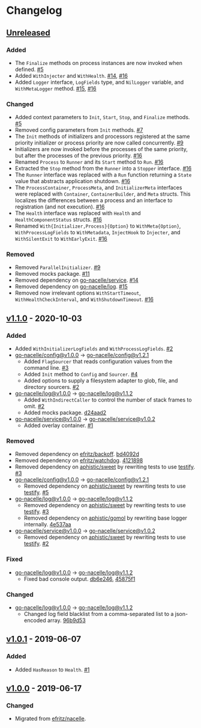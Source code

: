 # Changelog

## [Unreleased]

### Added

- The `Finalize` methods on process instances are now invoked when defined. [#5](https://github.com/go-nacelle/process/pull/5)
- Added `WithInjecter` and `WithHealth`. [#14](https://github.com/go-nacelle/process/pull/14), [#16](https://github.com/go-nacelle/process/pull/16)
- Added `Logger` interface, `LogFields` type, and `NilLogger` variable, and `WithMetaLogger` method. [#15](https://github.com/go-nacelle/process/pull/15), [#16](https://github.com/go-nacelle/process/pull/16)

### Changed

- Added context parameters to `Init`, `Start`, `Stop`, and `Finalize` methods. [#5](https://github.com/go-nacelle/process/pull/5)
- Removed config parameters from `Init` methods. [#7](https://github.com/go-nacelle/process/pull/7)
- The `Init` methods of initializers and processors registered at the same priority initializer or process priority are now called concurrently. [#9](https://github.com/go-nacelle/process/pull/9)
- Initializers are now invoked before the processes of the same priority, but after the processes of the previous priority. [#16](https://github.com/go-nacelle/process/pull/16)
- Renamed `Process` to `Runner` and its `Start` method to `Run`. [#16](https://github.com/go-nacelle/process/pull/16)
- Extracted the `Stop` method from the `Runner` into a `Stopper` interface. [#16](https://github.com/go-nacelle/process/pull/16)
- The `Runner` interface was replaced with a `Run` function returning a `State` value that abstracts application shutdown. [#16](https://github.com/go-nacelle/process/pull/16)
- The `ProcessContainer`, `ProcessMeta`, and `InitializerMeta` interfaces were replaced with `Container`, `ContainerBuilder`, and `Meta` structs. This localizes the differences between a process and an interface to registration (and not execution). [#16](https://github.com/go-nacelle/process/pull/16)
- The `Health` interface was replaced with `Health` and `HealthComponentStatus` structs. [#16](https://github.com/go-nacelle/process/pull/16)
- Renamed `With{Initializer,Process}{Option}` to `WithMeta{Option}`, `WithProcessLogFields` to `WithMetadata`, `InjectHook` to `Injecter`, and `WithSilentExit` to `WithEarlyExit`. [#16](https://github.com/go-nacelle/process/pull/16)

### Removed

- Removed `ParallelInitializer`. [#9](https://github.com/go-nacelle/process/pull/9)
- Removed mocks package. [#11](https://github.com/go-nacelle/process/pull/11)
- Removed dependency on [go-nacelle/service](https://github.com/go-nacelle/service). [#14](https://github.com/go-nacelle/process/pull/14)
- Removed dependency on [go-nacelle/log](https://github.com/go-nacelle/log). [#15](https://github.com/go-nacelle/process/pull/15)
- Removed now irrelevant options `WithStartTimeout`, `WithHealthCheckInterval`, and `WithShutdownTimeout`. [#16](https://github.com/go-nacelle/process/pull/16)

## [v1.1.0] - 2020-10-03

### Added

- Added `WithInitializerLogFields` and `WithProcessLogFields`. [#2](https://github.com/go-nacelle/process/pull/2)
- [go-nacelle/config@v1.0.0] -> [go-nacelle/config@v1.2.1]
  - Added `FlagSourcer` that reads configuration values from the command line. [#3](https://github.com/go-nacelle/config/pull/3)
  - Added `Init` method to `Config` and `Sourcer`. [#4](https://github.com/go-nacelle/config/pull/4)
  - Added options to supply a filesystem adapter to glob, file, and directory sourcers. [#2](https://github.com/go-nacelle/config/pull/2)
- [go-nacelle/log@v1.0.0] -> [go-nacelle/log@v1.1.2]
  - Added `WithIndirectCaller` to control the number of stack frames to omit. [#2](https://github.com/go-nacelle/log/pull/2)
  - Added mocks package. [d24aad2](https://github.com/go-nacelle/log/commit/d24aad20df4c5b24dbdff3860c348af82abed169)
- [go-nacelle/service@v1.0.0] -> [go-nacelle/service@v1.0.2]
  - Added overlay container. [#1](https://github.com/go-nacelle/service/pull/1)

### Removed

- Removed dependency on [efritz/backoff](https://github.com/efritz/backoff). [bd4092d](https://github.com/go-nacelle/process/commit/bd4092d39078bba1e9cdce0e3187560fbfb172bc)
- Removed dependency on [efritz/watchdog](https://github.com/efritz/watchdog). [4121898](https://github.com/go-nacelle/process/commit/41218985f4849dc0e89c26e0fe2b274a31af61fb)
- Removed dependency on [aphistic/sweet](https://github.com/aphistic/sweet) by rewriting tests to use [testify](https://github.com/stretchr/testify). [#3](https://github.com/go-nacelle/process/pull/3)
- [go-nacelle/config@v1.0.0] -> [go-nacelle/config@v1.2.1]
  - Removed dependency on [aphistic/sweet](https://github.com/aphistic/sweet) by rewriting tests to use [testify](https://github.com/stretchr/testify). [#5](https://github.com/go-nacelle/config/pull/5)
- [go-nacelle/log@v1.0.0] -> [go-nacelle/log@v1.1.2]
  - Removed dependency on [aphistic/sweet](https://github.com/aphistic/sweet) by rewriting tests to use [testify](https://github.com/stretchr/testify). [#3](https://github.com/go-nacelle/log/pull/3)
  - Removed dependency on [aphistic/gomol](https://github.com/aphistic/gomol) by rewriting base logger internally. [4e537aa](https://github.com/go-nacelle/log/commit/4e537aa0e5a08638bfb45f5153e8deccf6e1d00d)
- [go-nacelle/service@v1.0.0] -> [go-nacelle/service@v1.0.2]
  - Removed dependency on [aphistic/sweet](https://github.com/aphistic/sweet) by rewriting tests to use [testify](https://github.com/stretchr/testify). [#2](https://github.com/go-nacelle/service/pull/2)

### Fixed

- [go-nacelle/log@v1.0.0] -> [go-nacelle/log@v1.1.2]
  - Fixed bad console output. [db6e246](https://github.com/go-nacelle/log/commit/db6e24657334615a099e39bae0359179778016e4), [45875f1](https://github.com/go-nacelle/log/commit/45875f173a0db48fc3f615d96a4f83e015cdf130)

### Changed

- [go-nacelle/log@v1.0.0] -> [go-nacelle/log@v1.1.2]
  - Changed log field blacklist from a comma-separated list to a json-encoded array. [96b9d53](https://github.com/go-nacelle/log/commit/96b9d53baff25f7c0436799f520c3d4a5970941e)

## [v1.0.1] - 2019-06-07

### Added

- Added `HasReason` to `Health`. [#1](https://github.com/go-nacelle/process/pull/1)

## [v1.0.0] - 2019-06-17

### Changed

- Migrated from [efritz/nacelle](https://github.com/efritz/nacelle).

[Unreleased]: https://github.com/go-nacelle/process/compare/v1.1.0...HEAD
[go-nacelle/config@v1.0.0]: https://github.com/go-nacelle/config/releases/tag/v1.0.0
[go-nacelle/config@v1.2.1]: https://github.com/go-nacelle/config/releases/tag/v1.2.1
[go-nacelle/log@v1.0.0]: https://github.com/go-nacelle/log/releases/tag/v1.0.0
[go-nacelle/log@v1.1.2]: https://github.com/go-nacelle/log/releases/tag/v1.1.2
[go-nacelle/service@v1.0.0]: https://github.com/go-nacelle/service/releases/tag/v1.0.0
[go-nacelle/service@v1.0.2]: https://github.com/go-nacelle/service/releases/tag/v1.0.2
[v1.0.0]: https://github.com/go-nacelle/process/releases/tag/v1.0.0
[v1.0.1]: https://github.com/go-nacelle/process/compare/v1.0.0...v1.0.1
[v1.1.0]: https://github.com/go-nacelle/process/compare/v1.0.1...v1.1.0
